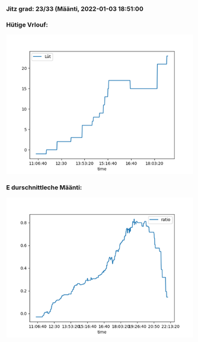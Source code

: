### Jitz grad: 23/33 (Määnti, 2022-01-03 18:51:00

### Hütige Vrlouf:
![Graph](Today.png)

### E durschnittleche Määnti:
![Graph](Määnti.png)